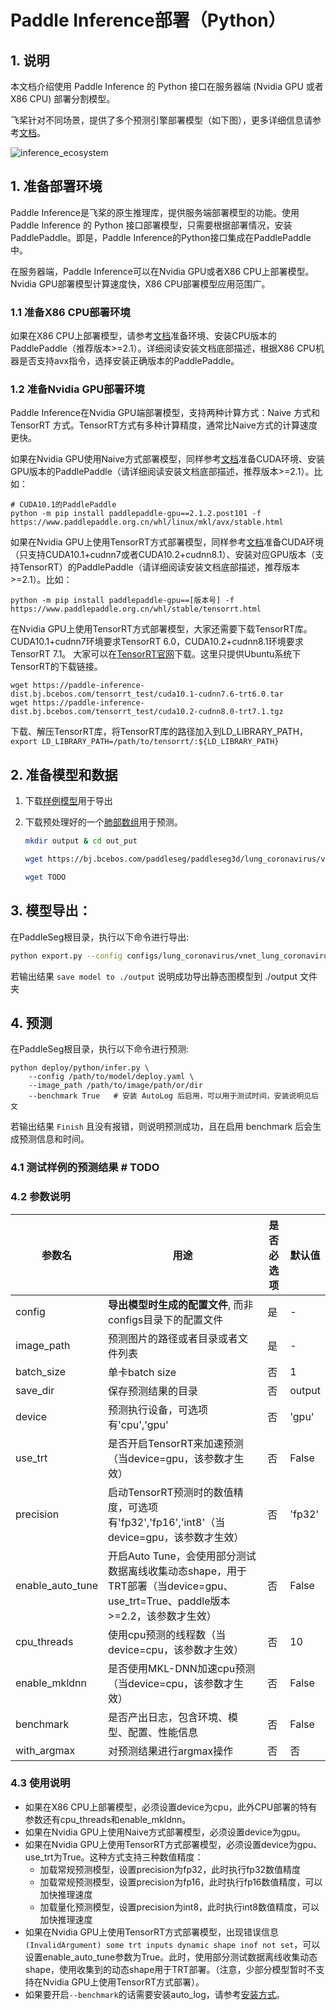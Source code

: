 # Paddle Inference部署（Python）

## 1. 说明

本文档介绍使用 Paddle Inference 的 Python 接口在服务器端 (Nvidia GPU 或者 X86 CPU) 部署分割模型。

飞桨针对不同场景，提供了多个预测引擎部署模型（如下图），更多详细信息请参考[文档](https://paddleinference.paddlepaddle.org.cn/product_introduction/summary.html)。

![inference_ecosystem](https://user-images.githubusercontent.com/52520497/130720374-26947102-93ec-41e2-8207-38081dcc27aa.png)



## 1. 准备部署环境

Paddle Inference是飞桨的原生推理库，提供服务端部署模型的功能。使用 Paddle Inference 的 Python 接口部署模型，只需要根据部署情况，安装PaddlePaddle。即是，Paddle Inference的Python接口集成在PaddlePaddle中。

在服务器端，Paddle Inference可以在Nvidia GPU或者X86 CPU上部署模型。Nvidia GPU部署模型计算速度快，X86 CPU部署模型应用范围广。

### 1.1 准备X86 CPU部署环境

如果在X86 CPU上部署模型，请参考[文档](https://www.paddlepaddle.org.cn/install/quick?docurl=/documentation/docs/zh/install/pip/linux-pip.html)准备环境、安装CPU版本的PaddlePaddle（推荐版本>=2.1）。详细阅读安装文档底部描述，根据X86 CPU机器是否支持avx指令，选择安装正确版本的PaddlePaddle。

### 1.2 准备Nvidia GPU部署环境

Paddle Inference在Nvidia GPU端部署模型，支持两种计算方式：Naive 方式和 TensorRT 方式。TensorRT方式有多种计算精度，通常比Naive方式的计算速度更快。

如果在Nvidia GPU使用Naive方式部署模型，同样参考[文档](https://www.paddlepaddle.org.cn/install/quick?docurl=/documentation/docs/zh/install/pip/linux-pip.html)准备CUDA环境、安装GPU版本的PaddlePaddle（请详细阅读安装文档底部描述，推荐版本>=2.1）。比如：

```
# CUDA10.1的PaddlePaddle
python -m pip install paddlepaddle-gpu==2.1.2.post101 -f https://www.paddlepaddle.org.cn/whl/linux/mkl/avx/stable.html
```

如果在Nvidia GPU上使用TensorRT方式部署模型，同样参考[文档](https://www.paddlepaddle.org.cn/install/quick?docurl=/documentation/docs/zh/install/pip/linux-pip.html)准备CUDA环境（只支持CUDA10.1+cudnn7或者CUDA10.2+cudnn8.1）、安装对应GPU版本（支持TensorRT）的PaddlePaddle（请详细阅读安装文档底部描述，推荐版本>=2.1）。比如：

```
python -m pip install paddlepaddle-gpu==[版本号] -f https://www.paddlepaddle.org.cn/whl/stable/tensorrt.html
```

在Nvidia GPU上使用TensorRT方式部署模型，大家还需要下载TensorRT库。
CUDA10.1+cudnn7环境要求TensorRT 6.0，CUDA10.2+cudnn8.1环境要求TensorRT 7.1。
大家可以在[TensorRT官网](https://developer.nvidia.com/tensorrt)下载。这里只提供Ubuntu系统下TensorRT的下载链接。

```
wget https://paddle-inference-dist.bj.bcebos.com/tensorrt_test/cuda10.1-cudnn7.6-trt6.0.tar
wget https://paddle-inference-dist.bj.bcebos.com/tensorrt_test/cuda10.2-cudnn8.0-trt7.1.tgz
```

下载、解压TensorRT库，将TensorRT库的路径加入到LD_LIBRARY_PATH，`export LD_LIBRARY_PATH=/path/to/tensorrt/:${LD_LIBRARY_PATH}`

## 2. 准备模型和数据

1. 下载[样例模型](https://bj.bcebos.com/paddleseg/paddleseg3d/lung_coronavirus/vnet_lung_coronavirus_128_128_128_15k_1e-3/model.pdparams)用于导出
2. 下载预处理好的一个[肺部数组](https://paddleseg.bj.bcebos.com/dygraph/demo/cityscapes_demo.png)用于预测。


    ```bash
    mkdir output & cd out_put

    wget https://bj.bcebos.com/paddleseg/paddleseg3d/lung_coronavirus/vnet_lung_coronavirus_128_128_128_15k_1e-3/model.pdparams

    wget TODO
    ```

## 3. 模型导出：

在PaddleSeg根目录，执行以下命令进行导出:
```bash
python export.py --config configs/lung_coronavirus/vnet_lung_coronavirus_128_128_128_15k.yml --model_path output/model.pdparams
```
若输出结果 `save model to ./output` 说明成功导出静态图模型到 ./output 文件夹

## 4. 预测

在PaddleSeg根目录，执行以下命令进行预测:

```shell
python deploy/python/infer.py \
    --config /path/to/model/deploy.yaml \
    --image_path /path/to/image/path/or/dir
    --benchmark True   # 安装 AutoLog 后启用，可以用于测试时间，安装说明见后文
```
若输出结果 `Finish` 且没有报错，则说明预测成功，且在启用 benchmark 后会生成预测信息和时间。

### 4.1 测试样例的预测结果 # TODO

### 4.2 参数说明
|参数名|用途|是否必选项|默认值|
|-|-|-|-|
|config|**导出模型时生成的配置文件**, 而非configs目录下的配置文件|是|-|
|image_path|预测图片的路径或者目录或者文件列表|是|-|
|batch_size|单卡batch size|否|1|
|save_dir|保存预测结果的目录|否|output|
|device|预测执行设备，可选项有'cpu','gpu'|否|'gpu'|
|use_trt|是否开启TensorRT来加速预测（当device=gpu，该参数才生效）|否|False|
|precision|启动TensorRT预测时的数值精度，可选项有'fp32','fp16','int8'（当device=gpu，该参数才生效）|否|'fp32'|
|enable_auto_tune|开启Auto Tune，会使用部分测试数据离线收集动态shape，用于TRT部署（当device=gpu、use_trt=True、paddle版本>=2.2，该参数才生效）| 否 | False |
|cpu_threads|使用cpu预测的线程数（当device=cpu，该参数才生效）|否|10|
|enable_mkldnn|是否使用MKL-DNN加速cpu预测（当device=cpu，该参数才生效）|否|False|
|benchmark|是否产出日志，包含环境、模型、配置、性能信息|否|False|
|with_argmax|对预测结果进行argmax操作|否|否|

### 4.3 使用说明

* 如果在X86 CPU上部署模型，必须设置device为cpu，此外CPU部署的特有参数还有cpu_threads和enable_mkldnn。
* 如果在Nvidia GPU上使用Naive方式部署模型，必须设置device为gpu。
* 如果在Nvidia GPU上使用TensorRT方式部署模型，必须设置device为gpu、use_trt为True。这种方式支持三种数值精度：
    * 加载常规预测模型，设置precision为fp32，此时执行fp32数值精度
    * 加载常规预测模型，设置precision为fp16，此时执行fp16数值精度，可以加快推理速度
    * 加载量化预测模型，设置precision为int8，此时执行int8数值精度，可以加快推理速度
* 如果在Nvidia GPU上使用TensorRT方式部署模型，出现错误信息`(InvalidArgument) some trt inputs dynamic shape inof not set`，可以设置enable_auto_tune参数为True。此时，使用部分测试数据离线收集动态shape，使用收集到的动态shape用于TRT部署。（注意，少部分模型暂时不支持在Nvidia GPU上使用TensorRT方式部署）。
* 如果要开启`--benchmark`的话需要安装auto_log，请参考[安装方式](https://github.com/LDOUBLEV/AutoLog)。

